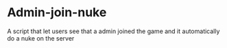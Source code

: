 # Admin-join-nuke
A script that let users see that a admin joined the game and it automatically do a nuke on the server
